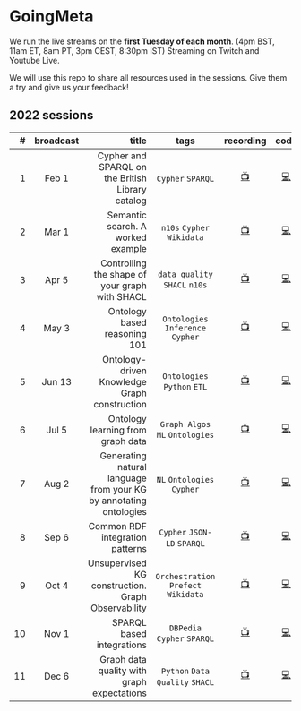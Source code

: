 # GoingMeta

We run the live streams on the **first Tuesday of each month**.
(4pm BST, 11am ET, 8am PT, 3pm CEST, 8:30pm IST) 
Streaming on Twitch and Youtube Live.

We will use this repo to share all resources used in the sessions. Give them a try and give us your feedback!

## 2022 sessions

| #  | broadcast | title |tags| recording  | code |
|---:|:-----:| -----:|:---------:|:--------------------------:|:---:|
| 1  | Feb 1 | Cypher and SPARQL on the British Library catalog |`Cypher` `SPARQL`| [📺](https://www.youtube.com/watch?v=NQqWBnyQlS4) | [💻](https://github.com/jbarrasa/goingmeta/tree/main/session1) |
| 2  | Mar 1 | Semantic search. A worked example |`n10s` `Cypher` `Wikidata`| [📺](https://www.youtube.com/watch?v=y6eCKIRsA64) | [💻](https://github.com/jbarrasa/goingmeta/tree/main/session2) |
| 3  | Apr 5 | Controlling the shape of your graph with SHACL |`data quality` `SHACL` `n10s`| [📺](https://youtu.be/Zkgu7YauOfs?t=693) | [💻](https://github.com/jbarrasa/goingmeta/tree/main/session3) |
| 4  | May 3 | Ontology based reasoning 101 |`Ontologies` `Inference` `Cypher`| [📺](https://www.youtube.com/watch?v=XX7Ppc5T0GE) | [💻](https://github.com/jbarrasa/goingmeta/tree/main/session4) |
| 5  | Jun 13 | Ontology-driven Knowledge Graph construction |`Ontologies` `Python` `ETL`| [📺](https://www.youtube.com/watch?v=05Wkg1p34ek) | [💻](https://github.com/jbarrasa/goingmeta/tree/main/session5) |
| 6  | Jul 5 | Ontology learning from graph data |`Graph Algos` `ML` `Ontologies`| [📺](https://www.youtube.com/watch?v=fpt-OsGOzmo&t=1060s) | [💻](https://github.com/jbarrasa/goingmeta/tree/main/session6) |
| 7  | Aug 2 | Generating natural language from your KG by annotating ontologies |`NL` `Ontologies` `Cypher`| [📺](https://youtu.be/Y_IygO4MOqc?t=445) | [💻](https://github.com/jbarrasa/goingmeta/tree/main/session7) |
| 8  | Sep 6 | Common RDF integration patterns |`Cypher` `JSON-LD` `SPARQL`| [📺](https://www.youtube.com/watch?v=iCrdR86AorU) | [💻](https://github.com/jbarrasa/goingmeta/tree/main/session8) |
| 9  | Oct 4 | Unsupervised KG construction. Graph Observability |`Orchestration` `Prefect` `Wikidata`| [📺](https://www.youtube.com/watch?v=YVaj2LEqDn0) | [💻](https://github.com/jbarrasa/goingmeta/tree/main/session9) |
| 10  | Nov 1 | SPARQL based integrations |`DBPedia` `Cypher` `SPARQL`| [📺](https://www.youtube.com/watch?v=nG62SzxOBJc) | [💻](https://github.com/jbarrasa/goingmeta/tree/main/session10) |
| 11  | Dec 6 | Graph data quality with graph expectations |`Python` `Data Quality` `SHACL`| [📺](https://www.youtube.com/watch?v=JrBOvdVkjU4) | [💻](https://github.com/jbarrasa/goingmeta/tree/main/session11) |



